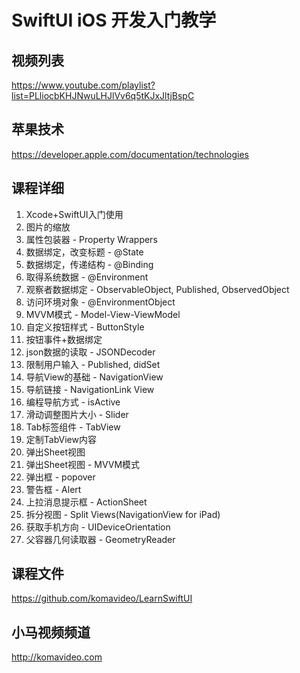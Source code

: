 SwiftUI iOS 开发入门教学
=======================

## 视频列表

https://www.youtube.com/playlist?list=PLliocbKHJNwuLHJlVv6q5tKJxJltjBspC

## 苹果技术

https://developer.apple.com/documentation/technologies

## 课程详细

01. Xcode+SwiftUI入门使用
02. 图片的缩放
03. 属性包装器 - Property Wrappers
04. 数据绑定，改变标题 - @State
05. 数据绑定，传递结构 - @Binding
06. 取得系统数据 - @Environment
07. 观察者数据绑定 - ObservableObject, Published, ObservedObject
08. 访问环境对象 - @EnvironmentObject
09. MVVM模式 - Model-View-ViewModel
10. 自定义按钮样式 - ButtonStyle
11. 按钮事件+数据绑定
12. json数据的读取 - JSONDecoder
13. 限制用户输入 - Published, didSet
14. 导航View的基础 - NavigationView
15. 导航链接 - NavigationLink View
16. 编程导航方式 - isActive
17. 滑动调整图片大小 - Slider
18. Tab标签组件 - TabView
19. 定制TabView内容
20. 弹出Sheet视图
21. 弹出Sheet视图 - MVVM模式
22. 弹出框 - popover
23. 警告框 - Alert
24. 上拉消息提示框 - ActionSheet
25. 拆分视图 - Split Views(NavigationView for iPad)
26. 获取手机方向 - UIDeviceOrientation
27. 父容器几何读取器 - GeometryReader

## 课程文件

https://github.com/komavideo/LearnSwiftUI

## 小马视频频道

http://komavideo.com
